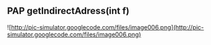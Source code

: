 ## PAP getIndirectAdress(int f) ##

![http://pic-simulator.googlecode.com/files/image006.png](http://pic-simulator.googlecode.com/files/image006.png)